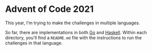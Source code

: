 # Advent of Code 2021

This year, I'm trying to make the challenges in multiple languages.

So far, there are implementations in both [Go](golang) and [Haskell](haskell). Within each directory, you'll find a `README.md` file with the instructions to run the challenges in that language.
